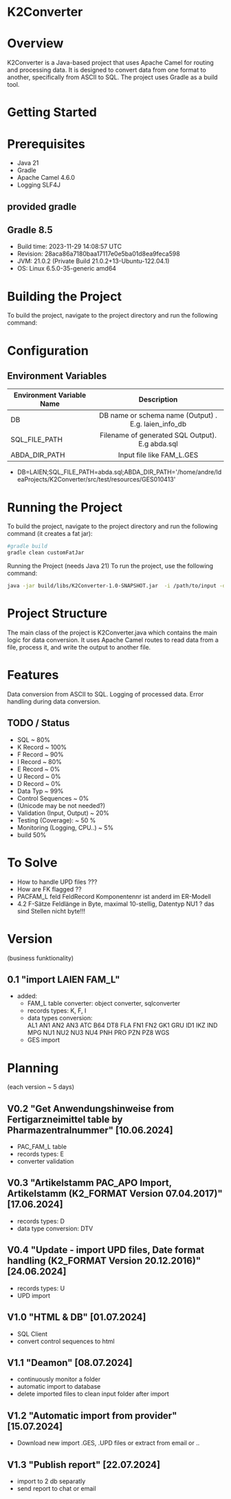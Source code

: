 # K2Converter

# Overview
K2Converter is a Java-based project that uses Apache Camel for routing and processing data. It is designed to convert data from one format to another, specifically from ASCII to SQL. The project uses Gradle as a build tool.  

# Getting Started
# Prerequisites
- Java 21
- Gradle 
- Apache Camel 4.6.0
- Logging SLF4J

## provided gradle

Gradle 8.5
------------------------------------------------------------
- Build time:   2023-11-29 14:08:57 UTC
- Revision:     28aca86a7180baa17117e0e5ba01d8ea9feca598
- JVM:          21.0.2 (Private Build 21.0.2+13-Ubuntu-122.04.1)
- OS:           Linux 6.5.0-35-generic amd64



# Building the Project
To build the project, navigate to the project directory and run the following command:


# Configuration
## Environment Variables 

| Environment Variable Name |                      Description                      |
|---------------------------|:-----------------------------------------------------:|
| DB                        | DB name or schema name (Output)  . E.g. laien_info_db |
| SQL_FILE_PATH             |    Filename of generated SQL Output). E.g abda.sql    |
| ABDA_DIR_PATH             |               Input file like FAM_L.GES               |

- DB=LAIEN;SQL_FILE_PATH=abda.sql;ABDA_DIR_PATH='/home/andre/IdeaProjects/K2Converter/src/test/resources/GES010413'

# Running the Project
To build the project, navigate to the project directory and run the following command (it creates a fat jar):

```bash
#gradle build
gradle clean customFatJar
```
Running the Project (needs Java 21)
To run the project, use the following command:
```bash
java -jar build/libs/K2Converter-1.0-SNAPSHOT.jar  -i /path/to/input -d my_database -o my_output.sql

```

# Project Structure
The main class of the project is K2Converter.java which contains the main logic for data conversion. It uses Apache Camel routes to read data from a file, process it, and write the output to another file.  

# Features

Data conversion from ASCII to SQL.
Logging of processed data.
Error handling during data conversion.

## TODO / Status
- SQL ~ 80%
- K Record ~ 100% 
- F Record ~ 90%
- I Record ~ 80%
- E Record ~ 0%
- U Record ~ 0%
- D Record ~ 0%
- Data Typ ~ 99%
- Control Sequences ~ 0%
- (Unicode may be not needed?)
- Validation (Input, Output) ~ 20%
- Testing (Coverage): ~ 50 %
- Monitoring (Logging, CPU..) ~ 5%
- build 50%


# To Solve
- How to handle UPD files ???
- How are FK flagged ??
- PACFAM_L feld FeldRecord Komponentennr ist anderd im ER-Modell
- 4.2  F-Sätze Feldlänge in Byte, maximal 10-stellig, Datentyp NU1 ? das sind Stellen nicht byte!!! 


# Version
(business funktionality)

0.1 "import LAIEN FAM_L"
----
 - added: 
   - FAM_L table converter: object converter, sqlconverter
   - records types: K, F, I
   - data types conversion:  
                         AL1
                         AN1
                         AN2
                         AN3
                         ATC
                         B64
                         DT8
                         FLA
                         FN1
                         FN2
                         GK1
                         GRU
                         ID1
                         IKZ
                         IND
                         MPG
                         NU1
                         NU2
                         NU3
                         NU4
                         PNH
                         PRO
                         PZN
                         PZ8
                         WGS
   - GES import


# Planning 
(each version ~ 5 days)

V0.2 "Get Anwendungshinweise from Fertigarzneimittel table by Pharmazentralnummer" [10.06.2024]
----
   - PAC_FAM_L table
   - records types: E
   - converter validation 

V0.3 "Artikelstamm PAC_APO Import, Artikelstamm (K2_FORMAT Version 07.04.2017)" [17.06.2024]
----
  - records types: D   
  - data type conversion: DTV

V0.4 "Update - import UPD files, Date format handling (K2_FORMAT Version 20.12.2016)" [24.06.2024]
----
- records types: U
- UPD import

V1.0 "HTML & DB" [01.07.2024]
----
   -  SQL Client 
   -  convert control sequences to html

V1.1 "Deamon"  [08.07.2024] 
----
  - continuously monitor a folder 
  - automatic import to database 
  - delete imported files to clean input folder after import  

V1.2 "Automatic import from provider"  [15.07.2024]
----
   - Download new import .GES, .UPD files or extract from email or ..

V1.3 "Publish report"   [22.07.2024]
----
   - import to 2 db separatly
   - send report to chat or email

